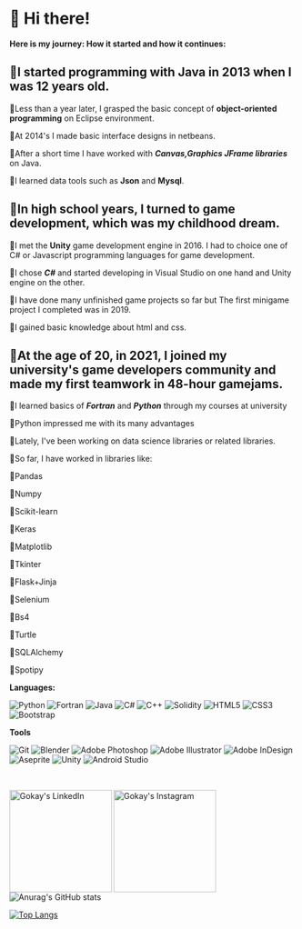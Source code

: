 # 👋 Hi there!

  
__Here is my journey: How it started and how it continues:__

## 👶I started programming with __Java__ in 2013 when I was 12 years old. 

🔸Less than a year later, I grasped the basic concept of __object-oriented programming__ on Eclipse environment.

🔸At 2014's I made basic interface designs in netbeans.
	
🔸After a short time I have worked with ___Canvas,Graphics JFrame libraries___ on Java.
	
🔸I learned data tools such as __Json__ and __Mysql__.


## 🧑In high school years, I turned to game development, which was my childhood dream.

🔸I met the __Unity__ game development engine in 2016. I had to choice one of C# or Javascript programming languages for game development.
	
🔸I chose ___C#___ and started developing in Visual Studio on one hand and Unity engine on the other.
	
🔸I have done many unfinished game projects so far but The first minigame project I completed was in 2019.
		
🔸I gained basic knowledge about html and css.

## 🧔‍At the age of 20, in 2021, I joined my university's game developers community and made my first teamwork in __48-hour gamejams.__
  
🔸I learned basics of ___Fortran___ and ___Python___ through my courses at university
	
🔸Python impressed me with its many advantages

🔸Lately, I've been working on data science libraries or related libraries.
	
🔸So far, I have worked in libraries like:


🚩Pandas 
		
🚩Numpy

🚩Scikit-learn	

🚩Keras

🚩Matplotlib 
		
🚩Tkinter 

🚩Flask+Jinja
		
🚩Selenium 

🚩Bs4

🚩Turtle

🚩SQLAlchemy

🚩Spotipy

**Languages:**


![Python](https://img.shields.io/badge/python-3670A0?style=for-the-badge&logo=python&logoColor=ffdd54)
![Fortran](https://img.shields.io/badge/Fortran-%23734F96.svg?style=for-the-badge&logo=fortran&logoColor=white)
![Java](https://img.shields.io/badge/java-%23ED8B00.svg?style=for-the-badge&logo=java&logoColor=white)
![C#](https://img.shields.io/badge/c%23-%23239120.svg?style=for-the-badge&logo=c-sharp&logoColor=white)
![C++](https://img.shields.io/badge/c++-%2300599C.svg?style=for-the-badge&logo=c%2B%2B&logoColor=white)
![Solidity](https://img.shields.io/badge/Solidity-%23363636.svg?style=for-the-badge&logo=solidity&logoColor=white)
![HTML5](https://img.shields.io/badge/html5-%23E34F26.svg?style=for-the-badge&logo=html5&logoColor=white)
![CSS3](https://img.shields.io/badge/css3-%231572B6.svg?style=for-the-badge&logo=css3&logoColor=white)
![Bootstrap](https://img.shields.io/badge/bootstrap-%23563D7C.svg?style=for-the-badge&logo=bootstrap&logoColor=white)


**Tools**


![Git](https://img.shields.io/badge/git-%23F05033.svg?style=for-the-badge&logo=git&logoColor=white)
![Blender](https://img.shields.io/badge/blender-%23F5792A.svg?style=for-the-badge&logo=blender&logoColor=white)
![Adobe Photoshop](https://img.shields.io/badge/adobe%20photoshop-%2331A8FF.svg?style=for-the-badge&logo=adobe%20photoshop&logoColor=white)
![Adobe Illustrator](https://img.shields.io/badge/adobe%20illustrator-%23FF9A00.svg?style=for-the-badge&logo=adobe%20illustrator&logoColor=white)
![Adobe InDesign](https://img.shields.io/badge/Adobe%20InDesign-49021F?style=for-the-badge&logo=adobeindesign&logoColor=white)
![Aseprite](https://img.shields.io/badge/Aseprite-FFFFFF?style=for-the-badge&logo=Aseprite&logoColor=#7D929E)
![Unity](https://img.shields.io/badge/unity-%23000000.svg?style=for-the-badge&logo=unity&logoColor=white)
![Android Studio](https://img.shields.io/badge/Android%20Studio-3DDC84.svg?style=for-the-badge&logo=android-studio&logoColor=white)


&nbsp;&nbsp;&nbsp;

<a href="https://www.linkedin.com/in/g%C3%B6kay-ak%C3%A7ay-647522188/?locale=en_US">						
	<img align="left" alt="Gokay's LinkedIn" width="180px" src="https://img.shields.io/badge/linkedin-%230077B5.svg?style=for-the-badge&logo=linkedin&logoColor=white" />
</a>				     
<a href="https://www.instagram.com/gokay__akcay/">
  <img align="left" alt="Gokay's Instagram" width="180px" src="https://img.shields.io/badge/Instagram-%23E4405F.svg?style=for-the-badge&logo=Instagram&logoColor=white"/>
</a>
&nbsp;&nbsp;&nbsp;

![Anurag's GitHub stats](https://github-readme-stats.vercel.app/api?username=Gokay1904&show_icons=true&theme=buefy)

[![Top Langs](https://github-readme-stats.vercel.app/api/top-langs/?username=Gokay1904&layout=compact)](https://github.com/anuraghazra/github-readme-stats)


